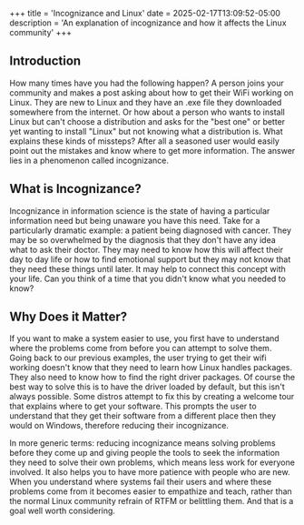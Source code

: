 +++
title = 'Incognizance and Linux'
date = 2025-02-17T13:09:52-05:00
description = 'An explanation of incognizance and how it affects the Linux community'
+++
## Introduction

How many times have you had the following happen? A person joins your community and makes a post asking about how to get their WiFi working on Linux. They are new to Linux and they have an .exe file they downloaded somewhere from the internet. Or how about a person who wants to install Linux but can't choose a distribution and asks for the "best one" or better yet wanting to install "Linux" but not knowing what a distribution is. What explains these kinds of missteps? After all a seasoned user would easily point out the mistakes and know where to get more information. The answer lies in a phenomenon called incognizance.

## What is Incognizance?

Incognizance in information science is the state of having a particular information need but being unaware you have this need. Take for a particularly dramatic example: a patient being diagnosed with cancer. They may be so overwhelmed by the diagnosis that they don't have any idea what to ask their doctor. They may need to know how this will affect their day to day life or how to find emotional support but they may not know that they need these things until later. It may help to connect this concept with your life. Can you think of a time that you didn't know what you needed to know?

## Why Does it Matter? 

If you want to make a system easier to use, you first have to understand where the problems come from before you can attempt to solve them. Going back to our previous examples, the user trying to get their wifi working doesn't know that they need to learn how Linux handles packages. They also need to know how to find the right driver packages. Of course the best way to solve this is to have the driver loaded by default, but this isn't always possible. Some distros attempt to fix this by creating a welcome tour that explains where to get your software. This prompts the user to understand that they get their software from a different place then they would on Windows, therefore reducing their incognizance.

In more generic terms: reducing incognizance means solving problems before they come up and giving people the tools to seek the information they need to solve their own problems, which means less work for everyone involved. It also helps you to have more patience with people who are new. When you understand where systems fail their users and where these problems come from it becomes easier to empathize and teach, rather than the normal Linux community refrain of RTFM or belittling them. And that is a goal well worth considering.